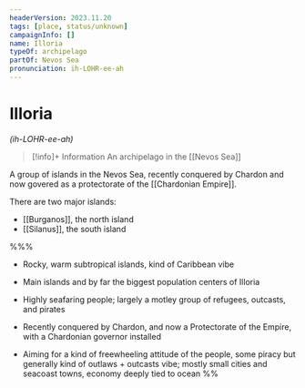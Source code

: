 ```yaml
---
headerVersion: 2023.11.20
tags: [place, status/unknown]
campaignInfo: []
name: Illoria
typeOf: archipelago
partOf: Nevos Sea
pronunciation: ih-LOHR-ee-ah
---
```

# Illoria
*(ih-LOHR-ee-ah)*
>[!info]+ Information
> An archipelago in the [[Nevos Sea]]

A group of islands in the Nevos Sea, recently conquered by Chardon and now govered as a protectorate of the [[Chardonian Empire]]. 

There are two major islands:
* [[Burganos]], the north island
* [[Silanus]], the south island

%%%
- Rocky, warm subtropical islands, kind of Caribbean vibe
    
- Main islands and by far the biggest population centers of Illoria
    
- Highly seafaring people; largely a motley group of refugees, outcasts, and pirates
    
- Recently conquered by Chardon, and now a Protectorate of the Empire, with a Chardonian governor installed
    
- Aiming for a kind of freewheeling attitude of the people, some piracy but generally kind of outlaws + outcasts vibe; mostly small cities and seacoast towns, economy deeply tied to ocean
%%